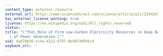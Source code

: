 ```yaml
---
content_type: external-resource
external_url: https://www.sciencedirect.com/science/article/pii/S2542435118303866
has_external_license_warning: true
license: https://en.wikipedia.org/wiki/All_rights_reserved
status: ''
title: "\"The\_Role of Firm Low-Carbon Electricity Resources in Deep Decarbonization\
  \ of Power Generation.\""
uid: 4ad70026-cc4a-4122-9797-0e50739501c4
wayback_url: ''
---
```

